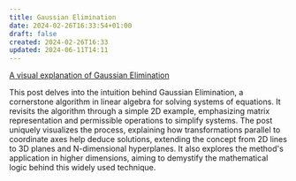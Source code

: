 ```yaml
---
title: Gaussian Elimination
date: 2024-02-26T16:33:54+01:00
draft: false
created: 2024-02-26T16:33
updated: 2024-06-11T14:11
---
```



[A visual explanation of Gaussian Elimination](https://injuly.in/blog/gaussian-elimination/index.html)


This post delves into the intuition behind Gaussian Elimination, a cornerstone algorithm in linear algebra for solving systems of equations. It revisits the algorithm through a simple 2D example, emphasizing matrix representation and permissible operations to simplify systems. The post uniquely visualizes the process, explaining how transformations parallel to coordinate axes help deduce solutions, extending the concept from 2D lines to 3D planes and N-dimensional hyperplanes. It also explores the method's application in higher dimensions, aiming to demystify the mathematical logic behind this widely used technique.

